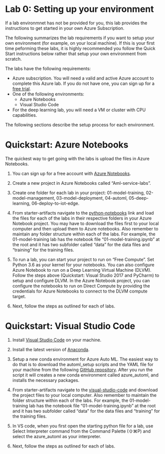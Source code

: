 # Lab 0: Setting up your environment 

If a lab environmnet has not be provided for you, this lab provides the instructions to get started in your own Azure Subscription.

The following summarizes the lab requirements if you want to setup your own environment (for example, on your local machine). If this is your first time peforming these labs, it is highly recommended you follow the Quick Start instructions below rather that setup your own environment from scratch.

The labs have the following requirements:
- Azure subscription. You will need a valid and active Azure account to complete this Azure lab. If you do not have one, you can sign up for a [free trial](https://azure.microsoft.com/en-us/free/).
- One of the following environments:
    - Azure Notebooks
    - Visual Studio Code
- For the deep learning lab, you will need a VM or cluster with CPU capabilities.

The following sections describe the setup process for each environment.

# Quickstart: Azure Notebooks

The quickest way to get going with the labs is upload the files in Azure Notebooks. 

1. You can sign up for a free account with [Azure Notebooks](https://notebooks.azure.com/).

2. Create a new project in Azure Notebooks called “Aml-service-labs”.

3. Create one folder for each lab in your project:  01-model-training, 02-model-management, 03-model-deployment, 04-automl, 05-deep-learning, 06-deploy-to-iot-edge.

4. From starter-artifacts navigate to the [python-notebooks](../starter-artifacts/python-notebooks) link and load the files for each of the labs in their respective folders in your Azure Notebook project. You may have to download the files first to your local computer and then upload them to Azure notebooks. Also remember to maintain any folder structure within each of the labs. For example, the 01-model-training lab has the notebook file “01-model-training.ipynb” at the root and it has two subfolder called “data” for the data files and “training” for the training files.

5. To run a lab, you can start your project to run on “Free Compute”. Set Python 3.6 as your kernel for your notebooks. You can also configure Azure Notebook to run on a Deep Learning Virtual Machine (DLVM). Follow the steps above (Quickstart: Visual Studio 2017 and PyCharm) to setup and configure DLVM. In the Azure Notebook project, you can configure the notebooks to run on Direct Compute by providing the credentials for Azure Notebooks to connect to the DLVM compute target.

6. Next, follow the steps as outlined for each of labs.

# Quickstart: Visual Studio Code

1. Install [Visual Studio Code](https://code.visualstudio.com/docs/setup/setup-overview) on your machine.

2. Install the latest version of [Anaconda](https://www.anaconda.com/distribution/).

3. Setup a new conda environment for Azure Auto ML. The easiest way to do that is to download the automl_setup scripts and the YAML file for your machine from the following [GitHub repository](https://github.com/Azure/MachineLearningNotebooks/tree/master/how-to-use-azureml/automated-machine-learning). After you run the script it will creates a new conda environment called azure_automl, and installs the necessary packages.

4. From starter-artifacts navigate to the [visual-studio-code](../starter-artifacts/visual-studio-code) and download the project files to your local computer. Also remember to maintain the folder structure within each of the labs. For example, the 01-model-training lab has the notebook file “01-model-training.ipynb” at the root and it has two subfolder called “data” for the data files and “training” for the training files.

5. In VS code, when you first open the starting python file for a lab, use Select Interpreter command from the Command Palette (⇧⌘P) and select the azure_automl as your interpreter.

6. Next, follow the steps as outlined for each of labs.
